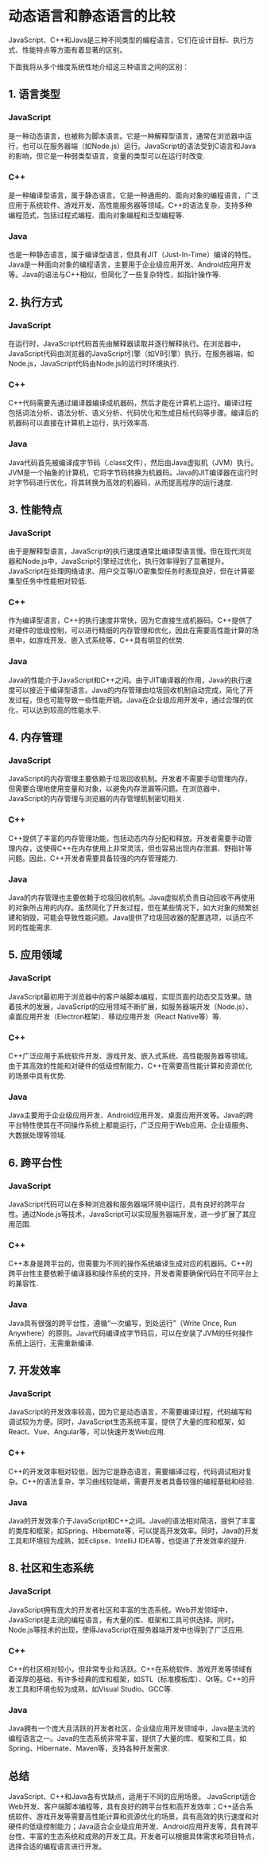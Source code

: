 # 动态语言和静态语言的比较

JavaScript、C++和Java是三种不同类型的编程语言，它们在设计目标、执行方式、性能特点等方面有着显著的区别。

下面我将从多个维度系统性地介绍这三种语言之间的区别：

## 1. 语言类型

### JavaScript

是一种动态语言，也被称为脚本语言。它是一种解释型语言，通常在浏览器中运行，也可以在服务器端（如Node.js）运行。JavaScript的语法受到C语言和Java的影响，但它是一种弱类型语言，变量的类型可以在运行时改变.

### C++

是一种编译型语言，属于静态语言。它是一种通用的、面向对象的编程语言，广泛应用于系统软件、游戏开发、高性能服务器等领域。C++的语法复杂，支持多种编程范式，包括过程式编程、面向对象编程和泛型编程等.

### Java

也是一种静态语言，属于编译型语言，但具有JIT（Just-In-Time）编译的特性。Java是一种面向对象的编程语言，主要用于企业级应用开发、Android应用开发等。Java的语法与C++相似，但简化了一些复杂特性，如指针操作等.

## 2. 执行方式

### JavaScript

在运行时，JavaScript代码首先由解释器读取并逐行解释执行。在浏览器中，JavaScript代码由浏览器的JavaScript引擎（如V8引擎）执行。在服务器端，如Node.js，JavaScript代码由Node.js的运行时环境执行.

### C++

C++代码需要先通过编译器编译成机器码，然后才能在计算机上运行。编译过程包括词法分析、语法分析、语义分析、代码优化和生成目标代码等步骤。编译后的机器码可以直接在计算机上运行，执行效率高.

### Java

Java代码首先被编译成字节码（.class文件），然后由Java虚拟机（JVM）执行。JVM是一个抽象的计算机，它将字节码转换为机器码。Java的JIT编译器在运行时对字节码进行优化，将其转换为高效的机器码，从而提高程序的运行速度.

## 3. 性能特点

### JavaScript

由于是解释型语言，JavaScript的执行速度通常比编译型语言慢。但在现代浏览器和Node.js中，JavaScript引擎经过优化，执行效率得到了显著提升。JavaScript在处理网络请求、用户交互等I/O密集型任务时表现良好，但在计算密集型任务中性能相对较低.

### C++

作为编译型语言，C++的执行速度非常快，因为它直接生成机器码。C++提供了对硬件的低级控制，可以进行精细的内存管理和优化，因此在需要高性能计算的场景中，如游戏开发、嵌入式系统等，C++具有明显的优势.

### Java

Java的性能介于JavaScript和C++之间。由于JIT编译器的作用，Java的执行速度可以接近于编译型语言。Java的内存管理由垃圾回收机制自动完成，简化了开发过程，但也可能导致一些性能开销。Java在企业级应用开发中，通过合理的优化，可以达到较高的性能水平.

## 4. 内存管理

### JavaScript

JavaScript的内存管理主要依赖于垃圾回收机制。开发者不需要手动管理内存，但需要合理地使用变量和对象，以避免内存泄漏等问题。在浏览器中，JavaScript的内存管理与浏览器的内存管理机制密切相关.

### C++

C++提供了丰富的内存管理功能，包括动态内存分配和释放。开发者需要手动管理内存，这使得C++在内存使用上非常灵活，但也容易出现内存泄漏、野指针等问题。因此，C++开发者需要具备较强的内存管理能力.

### Java

Java的内存管理也主要依赖于垃圾回收机制。Java虚拟机负责自动回收不再使用的对象所占用的内存。虽然简化了开发过程，但在某些情况下，如大对象的频繁创建和销毁，可能会导致性能问题。Java提供了垃圾回收器的配置选项，以适应不同的性能需求.

## 5. 应用领域

### JavaScript

JavaScript最初用于浏览器中的客户端脚本编程，实现页面的动态交互效果。随着技术的发展，JavaScript的应用领域不断扩展，如服务器端开发（Node.js）、桌面应用开发（Electron框架）、移动应用开发（React Native等）等.

### C++

C++广泛应用于系统软件开发、游戏开发、嵌入式系统、高性能服务器等领域。由于其高效的性能和对硬件的低级控制能力，C++在需要高性能计算和资源优化的场景中具有优势.

### Java

Java主要用于企业级应用开发、Android应用开发、桌面应用开发等。Java的跨平台特性使其在不同操作系统上都能运行，广泛应用于Web应用、企业级服务、大数据处理等领域.

## 6. 跨平台性

### JavaScript

JavaScript代码可以在多种浏览器和服务器端环境中运行，具有良好的跨平台性。通过Node.js等技术，JavaScript可以实现服务器端开发，进一步扩展了其应用范围.

### C++

C++本身是跨平台的，但需要为不同的操作系统编译生成对应的机器码。C++的跨平台性主要依赖于编译器和操作系统的支持，开发者需要确保代码在不同平台上的兼容性.

### Java

Java具有很强的跨平台性，遵循“一次编写，到处运行”（Write Once, Run Anywhere）的原则。Java代码编译成字节码后，可以在安装了JVM的任何操作系统上运行，无需重新编译.

## 7. 开发效率

### JavaScript

JavaScript的开发效率较高，因为它是动态语言，不需要编译过程，代码编写和调试较为方便。同时，JavaScript生态系统丰富，提供了大量的库和框架，如React、Vue、Angular等，可以快速开发Web应用.

### C++

C++的开发效率相对较低，因为它是静态语言，需要编译过程，代码调试相对复杂。C++的语法复杂，学习曲线较陡峭，需要开发者具备较强的编程基础和经验.

### Java

Java的开发效率介于JavaScript和C++之间。Java的语法相对简洁，提供了丰富的类库和框架，如Spring、Hibernate等，可以提高开发效率。同时，Java的开发工具和环境较为成熟，如Eclipse、IntelliJ IDEA等，也促进了开发效率的提升.

## 8. 社区和生态系统

### JavaScript

JavaScript拥有庞大的开发者社区和丰富的生态系统。Web开发领域中，JavaScript是主流的编程语言，有大量的库、框架和工具可供选择。同时，Node.js等技术的出现，使得JavaScript在服务器端开发中也得到了广泛应用.

### C++

C++的社区相对较小，但非常专业和活跃。C++在系统软件、游戏开发等领域有着深厚的基础，有许多经典的库和框架，如STL（标准模板库）、Qt等。C++的开发工具和环境也较为成熟，如Visual Studio、GCC等.

### Java

Java拥有一个庞大且活跃的开发者社区，企业级应用开发领域中，Java是主流的编程语言之一。Java的生态系统非常丰富，提供了大量的库、框架和工具，如Spring、Hibernate、Maven等，支持各种开发需求.

## 总结

JavaScript、C++和Java各有优缺点，适用于不同的应用场景。
JavaScript适合Web开发、客户端脚本编程等，具有良好的跨平台性和高开发效率；C++适合系统软件、游戏开发等需要高性能计算和资源优化的场景，具有高效的执行速度和对硬件的低级控制能力；Java适合企业级应用开发、Android应用开发等，具有跨平台性、丰富的生态系统和成熟的开发工具。开发者可以根据具体需求和项目特点，选择合适的编程语言进行开发。

